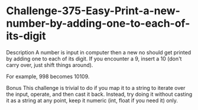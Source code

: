 # Challenge-375-Easy-Print-a-new-number-by-adding-one-to-each-of-its-digit

Description
A number is input in computer then a new no should get printed by adding one to each of its digit. If you encounter a 9, insert a 10 
(don't carry over, just shift things around).

For example, 998 becomes 10109.

Bonus
This challenge is trivial to do if you map it to a string to iterate over the input, operate, and then cast it back. Instead, 
try doing it without casting it as a string at any point, keep it numeric (int, float if you need it) only.
